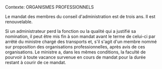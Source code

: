 Contexte: ORGANISMES PROFESSIONNELS

Le mandat des membres du conseil d'administration est de trois ans. Il est renouvelable.

Si un administrateur perd la fonction ou la qualité qui a justifié sa nomination, il peut être mis fin à son mandat avant le terme de celui-ci par arrêté du ministre chargé des transports et, s'il s'agit d'un membre nommé sur proposition des organisations professionnelles, après avis de ces organisations. Le ministre a, dans les mêmes conditions, la faculté de pourvoir à toute vacance survenue en cours de mandat pour la durée restant à courir de ce mandat.